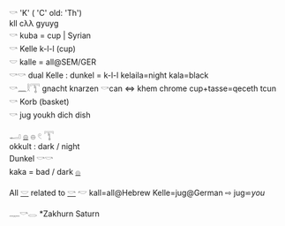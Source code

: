 𓎡 'K'  ( 'C' old: 'Th')  
kll cλλ gyuyg  
𓎡 kuba = cup | Syrian  
𓎡 Kelle k-l-l (cup)  
𓎟 kalle = all@SEM/GER  
𓎡𓎡 dual Kelle : dunkel = k-l-l kelaila=night kala=black  
𓎡𓈖𓎛𓇰 gnacht knarzen 𓎡can ⇔ khem chrome  cup+tasse=qeceth tcun  
𓎡 Korb (basket)  
𓎡 jug youkh dich dish  

𓂝  [𓐍](𓐍)  𓐍  𓏲  𓇰  
okkult : dark / night  
Dunkel 𓎡𓎡  
kaka = bad / dark [𓐍](𓐍)  

All [𓎟](𓎟) related to [𓎡](𓎡) 𓎢 kall=all@Hebrew Kelle=jug@German ⇨ jug⋍*you*  

𓊃𓎡𓂋 *Zakhurn Saturn  